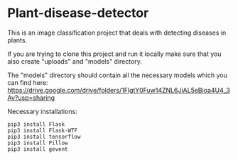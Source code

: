 # Plant-disease-detector

This is an image classification project that deals with detecting diseases in plants.

If you are trying to clone this project and run it locally make sure that you also create "uploads" and "models" directory.

The "models" directory should contain all the necessary models which you can find here: https://drive.google.com/drive/folders/1FlgtY0Fuw14ZNL6JiAL5eBioa4U4_3Av?usp=sharing

Necessary installations:
```
pip3 install Flask
pip3 install Flask-WTF
pip3 install tensorflow
pip3 install Pillow
pip3 install gevent
```
